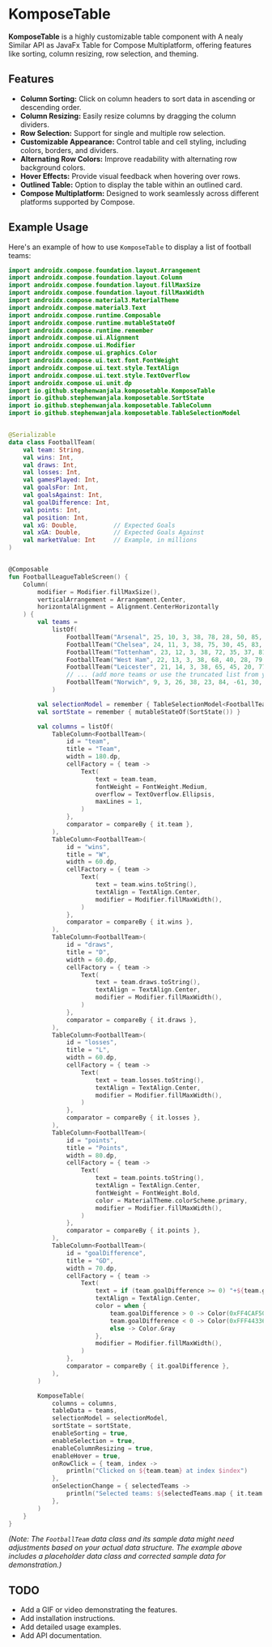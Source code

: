 # KomposeTable

**KomposeTable** is a highly customizable table component with A nealy Similar API as JavaFx Table for Compose Multiplatform, offering features like sorting, column resizing, row selection, and theming.

## Features

*   **Column Sorting:** Click on column headers to sort data in ascending or descending order.
*   **Column Resizing:** Easily resize columns by dragging the column dividers.
*   **Row Selection:** Support for single and multiple row selection.
*   **Customizable Appearance:** Control table and cell styling, including colors, borders, and dividers.
*   **Alternating Row Colors:** Improve readability with alternating row background colors.
*   **Hover Effects:** Provide visual feedback when hovering over rows.
*   **Outlined Table:** Option to display the table within an outlined card.
*   **Compose Multiplatform:** Designed to work seamlessly across different platforms supported by Compose.

## Example Usage

Here's an example of how to use `KomposeTable` to display a list of football teams:

```kotlin
import androidx.compose.foundation.layout.Arrangement
import androidx.compose.foundation.layout.Column
import androidx.compose.foundation.layout.fillMaxSize
import androidx.compose.foundation.layout.fillMaxWidth
import androidx.compose.material3.MaterialTheme
import androidx.compose.material3.Text
import androidx.compose.runtime.Composable
import androidx.compose.runtime.mutableStateOf
import androidx.compose.runtime.remember
import androidx.compose.ui.Alignment
import androidx.compose.ui.Modifier
import androidx.compose.ui.graphics.Color
import androidx.compose.ui.text.font.FontWeight
import androidx.compose.ui.text.style.TextAlign
import androidx.compose.ui.text.style.TextOverflow
import androidx.compose.ui.unit.dp
import io.github.stephenwanjala.komposetable.KomposeTable
import io.github.stephenwanjala.komposetable.SortState
import io.github.stephenwanjala.komposetable.TableColumn
import io.github.stephenwanjala.komposetable.TableSelectionModel


@Serializable
data class FootballTeam(
    val team: String,
    val wins: Int,
    val draws: Int,
    val losses: Int,
    val gamesPlayed: Int,
    val goalsFor: Int,
    val goalsAgainst: Int,
    val goalDifference: Int,
    val points: Int,
    val position: Int,      
    val xG: Double,          // Expected Goals
    val xGA: Double,         // Expected Goals Against
    val marketValue: Int     // Example, in millions
)


@Composable
fun FootballLeagueTableScreen() {
    Column(
        modifier = Modifier.fillMaxSize(),
        verticalArrangement = Arrangement.Center,
        horizontalAlignment = Alignment.CenterHorizontally
    ) {
        val teams =
            listOf(
                FootballTeam("Arsenal", 25, 10, 3, 38, 78, 28, 50, 85, 1, 58.0, 22.0, 88),
                FootballTeam("Chelsea", 24, 11, 3, 38, 75, 30, 45, 83, 2, 57.5, 21.5, 85),
                FootballTeam("Tottenham", 23, 12, 3, 38, 72, 35, 37, 81, 3, 55.0, 20.0, 82),
                FootballTeam("West Ham", 22, 13, 3, 38, 68, 40, 28, 79, 4, 50.0, 18.0, 79),
                FootballTeam("Leicester", 21, 14, 3, 38, 65, 45, 20, 77, 5, 48.5, 17.5, 76),
                // ... (add more teams or use the truncated list from your example)
                FootballTeam("Norwich", 9, 3, 26, 38, 23, 84, -61, 30, 20, 18.0, 50.0, 40) // Example of a last place team
            )

        val selectionModel = remember { TableSelectionModel<FootballTeam>() }
        val sortState = remember { mutableStateOf(SortState()) }

        val columns = listOf(
            TableColumn<FootballTeam>(
                id = "team",
                title = "Team",
                width = 180.dp,
                cellFactory = { team ->
                    Text(
                        text = team.team,
                        fontWeight = FontWeight.Medium,
                        overflow = TextOverflow.Ellipsis,
                        maxLines = 1,
                    )
                },
                comparator = compareBy { it.team },
            ),
            TableColumn<FootballTeam>(
                id = "wins",
                title = "W",
                width = 60.dp,
                cellFactory = { team ->
                    Text(
                        text = team.wins.toString(),
                        textAlign = TextAlign.Center,
                        modifier = Modifier.fillMaxWidth(),
                    )
                },
                comparator = compareBy { it.wins },
            ),
            TableColumn<FootballTeam>(
                id = "draws",
                title = "D",
                width = 60.dp,
                cellFactory = { team ->
                    Text(
                        text = team.draws.toString(),
                        textAlign = TextAlign.Center,
                        modifier = Modifier.fillMaxWidth(),
                    )
                },
                comparator = compareBy { it.draws },
            ),
            TableColumn<FootballTeam>(
                id = "losses",
                title = "L",
                width = 60.dp,
                cellFactory = { team ->
                    Text(
                        text = team.losses.toString(),
                        textAlign = TextAlign.Center,
                        modifier = Modifier.fillMaxWidth(),
                    )
                },
                comparator = compareBy { it.losses },
            ),
            TableColumn<FootballTeam>(
                id = "points",
                title = "Points",
                width = 80.dp,
                cellFactory = { team ->
                    Text(
                        text = team.points.toString(),
                        textAlign = TextAlign.Center,
                        fontWeight = FontWeight.Bold,
                        color = MaterialTheme.colorScheme.primary,
                        modifier = Modifier.fillMaxWidth(),
                    )
                },
                comparator = compareBy { it.points },
            ),
            TableColumn<FootballTeam>(
                id = "goalDifference",
                title = "GD",
                width = 70.dp,
                cellFactory = { team ->
                    Text(
                        text = if (team.goalDifference >= 0) "+${team.goalDifference}" else team.goalDifference.toString(),
                        textAlign = TextAlign.Center,
                        color = when {
                            team.goalDifference > 0 -> Color(0xFF4CAF50)
                            team.goalDifference < 0 -> Color(0xFFF44336)
                            else -> Color.Gray
                        },
                        modifier = Modifier.fillMaxWidth(),
                    )
                },
                comparator = compareBy { it.goalDifference },
            ),
        )

        KomposeTable(
            columns = columns,
            tableData = teams,
            selectionModel = selectionModel,
            sortState = sortState,
            enableSorting = true,
            enableSelection = true,
            enableColumnResizing = true,
            enableHover = true,
            onRowClick = { team, index ->
                println("Clicked on ${team.team} at index $index")
            },
            onSelectionChange = { selectedTeams ->
                println("Selected teams: ${selectedTeams.map { it.team }}")
            },
        )
    }
}
```
*(Note: The `FootballTeam` data class and its sample data might need adjustments based on your actual data structure. The example above includes a placeholder data class and corrected sample data for demonstration.)*

## TODO

*   Add a GIF or video demonstrating the features.
*   Add installation instructions.
*   Add detailed usage examples.
*   Add API documentation.
